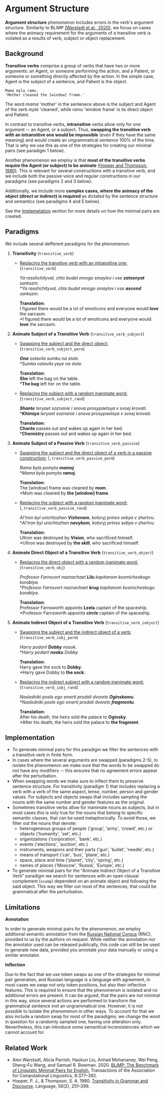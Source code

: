 # Argument Structure

**Argument structure** phenomenon includes errors in the verb's argument structure. Similarily to BLiMP [(Warstadt et al., 2020)](https://arxiv.org/abs/1912.00582), we focus on cases where the animacy requirement for the arguments of a transitive verb is violated as a results of verb, subject or object replacement.

## Background

**Transitive verbs** comprise a group of verbs that have two or more arguments: an Agent, or someone performing the action, and a Patient, or someone or something directly affected by the action. In the simple case, Agent is the subject of a sentence, and Patient is the object.

    Mama myla ramu.
    'Mother cleaned the [window] frame.'
        
The word *mama* 'mother' in the sentenece above is the subject and Agent of the verb *myla* 'cleaned', while *ramu* 'window frame' is its direct object and Patient. 

In contrast to transitive verbs, **intransitive** verbs allow only for one argument -- an Agent, or a subject. Thus, **swapping the transitive verb with an intransitive one would be impossible** (even if they have the same meaning) and would create an ungrammatical sentence 100% of the time. That is why we use this as one of the strategies for creating our minimal pairs (see paradigm 1 below).

Another phenomenon we employ is that **most of the transitive verbs require the Agent (or subject) to be animate** [(Hopper and Thompson, 1980)](https://doi.org/10.2307/413757). This is relevant for several constructions with a transitive verb, and we include both the passive voice and regular constructions in our paradigms (see paradigms 2 and 3 below).

Additionally, we include more **complex cases, where the animacy of the object (direct or indirect) is required** as dictated by the sentence structure and semantics (see paradigms 4 and 5 below). 

See the [Implemetation](#implementation) section for more details on how the minimal pairs are created.


## Paradigms

We include several defferent paradigms for the phenomenon:

1. **Transitivity** (`transitive_verb`)

    - <u>Replacing the transitive verb with an intransitive one:</u> (`transitive_verb`)

        *Ya rasshchityval, chto budet mnogo smaylov i vse **zatsenyat** sarkazm.* \
        \**Ya rasshchityval, chto budet mnogo smaylov i vse **ascend** sarkazm.*

        **Translation:** \
        I figured there would be a lot of emoticons and everyone would **love** the sarcasm. \
        \*I figured there would be a lot of emoticons and everyone would **love** the sarcasm.

2. **Animate Subject of a Transitive Verb** (`transitive_verb_subject`)

    - <u>Swapping the subject and the direct object:</u> (`transitive_verb_subject_perm`)

       ***Ona** ostavila sumku na stole.* \
       \**Sumka ostavila yeye na stole.*

       **Translation:** \
       **She** left the bag on the table. \
       \***The bag** left her on the table.
        
    - <u>Replacing the subject with a random inanimate word:</u> (`transitive_verb_subject_rand`)
    
        ***Shante** teryaet soznanie i snova prosypaetsya v svoej krovati.* \
        \****Khimiya** teryaet soznanie i snova prosypaetsya v svoej krovati.*

        **Translation:** \
        **Chante** passes out and wakes up again in her bed. \
        \***Chemistry** passes out and wakes up again in her bed.

3. **Animate Subject of a Passive Verb** (`transitive_verb_passive`)

    - <u>Swapping the subject and the direct object of a verb in a passive construction:</u> (`,transitive_verb_passive_perm`)

        *Rama byla pomyta **mamoj**.* \
        \**Mama byla pomyta **ramoj**.*

        **Translation:** \
        The [window] frame was cleaned by **mom**. \
        \*Mom was cleaned by **the [window] frame**.

    - <u>Replacing the subject with a random inanimate word:</u> (`,transitive_verb_passive_rand`)
    
        *Al’tron byl unichtozhen **Vizhenom**, kotoryj prines sebya v zhertvu.* \
        \**Al’tron byl unichtozhen **navykom**, kotoryj prines sebya v zhertvu*

        **Translation:** \
        Ultron was destroyed by **Vision**, who sacrificed himself. \
        \*Ultron was destroyed by **the skill**, who sacrificed himself.

4. **Animate Direct Object of a Transitive Verb** (`transitive_verb_object`)

    - <u>Replacing the direct object with a random inanimate word:</u> (`transitive_verb_obj`)
        
        *Professor Farnsvort naznachaet **Lilu** kapitanom kosmicheskogo korablya.* \
        \**Professor Farnsvort naznachaet **krug** kapitanom kosmicheskogo korablya.*

        **Translation:**\
        Professor Farnsworth appoints **Leela** captain of the spaceship.\
        \*Professor Farnsworth appoints **circle** captain of the spaceship.

5. **Animate Indirect Object of a Transitive Verb** (`transitive_verb_iobject`)

    - <u>Swapping the subject and the indirect object of a verb:</u> (`transitive_verb_iobj_perm`)

        *Harry podaril **Dobby** nosok.* \
        \**Harry podaril **nosku** Dobby.*

        **Translation:** \
        Harry gave the sock to **Dobby**. \
        \*Harry gave Dobby to **the sock**.

    - <u>Replacing the indirect subject with a random inanimate word:</u> (`transitive_verb_iobj_rand`)
    
        *Nasledniki posle ego smerti prodali dvorets **Oginskomu**.* \
        \**Nasledniki posle ego smerti prodali dvorets **fragmentu**.*

        **Translation:** \
        After his death, the heirs sold the palace to **Oginsky**. \
        \*After his death, the heirs sold the palace to **the fragment**.
  
## Implementation 

- To generate minimal pairs for this paradigm we filter the sentences with a transitive verb in finite form. 
- In cases where the several arguments are swapped (paradigms 2-5), to isolate the phenomenon we make sure that the words to be swapped do not have any modifiers -- this ensures that no agreement errors appear after the perturbation. 
- When swapping words we make sure to inflect them to preserve sentence structure. For transitivity (paradigm 1) that includes replacing a verb with a verb of the same aspect, tense, number, person and gender values. For subjects and objects swaps that includes sampling the nouns with the same number and gender features as the original.
- Sometimes transitive verbs allow for inanimate nouns as subjects, but in most cases this is only true for the nouns that belong to specific semantic classes, that can be used metaphorically. To avoid those, we filter out the nouns that denote: 
    - heterogeneous groups of people ('group', 'army', 'crowd', etc.) or objects ('humanity', 'set', etc.)
    - organizations ('corporation', 'bank', etc.)
    - events ('elections', 'auction', etc.)
    - instruments, weapons and their parts ('gun', 'bullet', 'needle', etc.)
    - means of transport ('car', 'bus', 'plane', etc.)
    - space, place and time ('planet', 'city', 'spring', etc.)
    - names of places ('Moscow', 'Russia', 'Europe', etc.)
- To generate minimal pairs for the "Animate Indirect Object of a Transitive Verb" paradigm we search for sentences with an open clausal complement (`xcomp`) dependent on an animate object and following the said object. This way we filter out most of the sentences, that could be grammatical after the perturbation.

## Limitations

**Annotation**
        
In order to generate minimal pairs for the phenomenon, we employ additional semantic annotation from the [Russian National Corpus](https://ruscorpora.ru/en/) (RNC), provided to us by the authors on request. While neither the annotation nor the annotator used can be released publically, this code can still be be used to generate new data, provided you annotate your data manually or using a similar annotator.

**Inflection**

Due to the fact that we use token swaps as one of the strategies for minimal pair generation, and Russian language is a language with agreement, in most cases we swap not only token positions, but also their inflection features. This is required to ensure that the phenomenon is isolated and no additional errors are present. It can be argued, that the pairs are not minimal in this way, since several actions are performed to transform the grammatical sentence inot an ungrammatical one. However, it is not possible to isolate the phenomenon in other ways. To account for that we also include a random swap for most of the paradigms: we change the word in question for a randomly sampled one, having one alteration only. Nevertheless, this can introduce some semantical inconsistencies which we cannot account for.


## Related Work

- Alex Warstadt, Alicia Parrish, Haokun Liu, Anhad Mohananey, Wei Peng, Sheng-Fu Wang, and Samuel R. Bowman. 2020. [BLiMP: The Benchmark of Linguistic Minimal Pairs for English.](https://aclanthology.org/2020.tacl-1.25/) Transactions of the Association for Computational Linguistics, 8:377–392.
- Hopper, P. J., & Thompson, S. A. 1980. [Transitivity in Grammar and Discourse](https://doi.org/10.2307/413757). Language, 56(2), 251–299.


